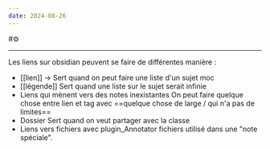 ```yaml
---
date: 2024-08-26
---
```

 #⚙️ 
____
Les liens sur obsidian peuvent se faire de différentes manière :
- [[lien]] -> Sert quand on peut faire une liste d'un sujet moc
- [[légende]] Sert quand une liste sur le sujet serait infinie
- Liens qui mènent vers des notes inexistantes
	On peut faire quelque chose entre lien et tag avec ==quelque chose de large / qui n'a pas de limites== 
- Dossier Sert quand on veut partager avec la classe
- Liens vers fichiers avec plugin_Annotator fichiers utilisé dans une "note spéciale".